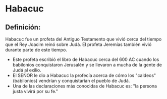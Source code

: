 # Habacuc

## Definición: 

Habacuc fue un profeta del Antiguo Testamento que vivió cerca del tiempo que el Rey Joacim reinó sobre Judá. El profeta Jeremías también vivió durante parte de este tiempo.

* Este profeta escribió el libro de Habacuc cerca del 600 AC cuando los babilonios conquistaron Jerusalén y se llevaron a mucha de la gente de Judá al exilio.
* El SEÑOR le dio a Habacuc la profecía acerca de cómo los "caldeos" (babilonios) vendrían y conquistarían el pueblo de Judá.
* Una de las declaraciones más conocidas de Habacuc es: "la persona justa vivirá por su fe."

